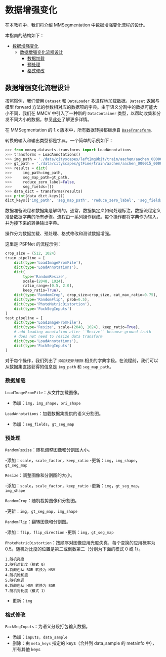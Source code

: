 # 数据增强变化

在本教程中，我们将介绍 MMSegmentation 中数据增强变化流程的设计。

本指南的结构如下：

- [数据增强变化](#数据增强变化)
  - [数据增强变化流程设计](#数据增强变化流程设计)
    - [数据加载](#数据加载)
    - [预处理](#预处理)
    - [格式修改](#格式修改)

## 数据增强变化流程设计

按照惯例，我们使用 `Dataset` 和 `DataLoader` 多进程地加载数据。`Dataset` 返回与模型 forward 方法的参数相对应的数据项的字典。由于语义分割中的数据可能大小不同，我们在 MMCV 中引入了一种新的 `DataContainer` 类型，以帮助收集和分发不同大小的数据。参见[此处](https://github.com/open-mmlab/mmcv/blob/master/mmcv/parallel/data_container.py)了解更多详情。

在 MMSegmentation 的 1.x 版本中，所有数据转换都继承自 [`BaseTransform`](https://github.com/open-mmlab/mmcv/blob/2.x/mmcv/transforms/base.py#L6).

转换的输入和输出类型都是字典。一个简单的示例如下：

```python
>>> from mmseg.datasets.transforms import LoadAnnotations
>>> transforms = LoadAnnotations()
>>> img_path = './data/cityscapes/leftImg8bit/train/aachen/aachen_000000_000019_leftImg8bit.png.png'
>>> gt_path = './data/cityscapes/gtFine/train/aachen/aachen_000015_000019_gtFine_instanceTrainIds.png'
>>> results = dict(
>>>     img_path=img_path,
>>>     seg_map_path=gt_path,
>>>     reduce_zero_label=False,
>>>     seg_fields=[])
>>> data_dict = transforms(results)
>>> print(data_dict.keys())
dict_keys(['img_path', 'seg_map_path', 'reduce_zero_label', 'seg_fields', 'gt_seg_map'])
```

数据准备流程和数据集是解耦的。通常，数据集定义如何处理标注，数据流程定义准备数据字典的所有步骤。流程由一系列操作组成。每个操作都将字典作为输入，并为接下来的转换输出字典。

操作分为数据加载、预处理、格式修改和测试数据增强。

这里是 PSPNet 的流程示例：

```python
crop_size = (512, 1024)
train_pipeline = [
    dict(type='LoadImageFromFile'),
    dict(type='LoadAnnotations'),
    dict(
        type='RandomResize',
        scale=(2048, 1024),
        ratio_range=(0.5, 2.0),
        keep_ratio=True),
    dict(type='RandomCrop', crop_size=crop_size, cat_max_ratio=0.75),
    dict(type='RandomFlip', prob=0.5),
    dict(type='PhotoMetricDistortion'),
    dict(type='PackSegInputs')
]
test_pipeline = [
    dict(type='LoadImageFromFile'),
    dict(type='Resize', scale=(2048, 1024), keep_ratio=True),
    # add loading annotation after ``Resize`` because ground truth
    # does not need to resize data transform
    dict(type='LoadAnnotations'),
    dict(type='PackSegInputs')
]
```

对于每个操作，我们列出了 `添加`/`更新`/`删除` 相关的字典字段。在流程前，我们可以从数据集直接获得的信息是 `img_path` 和 `seg_map_path`。

### 数据加载

`LoadImageFromFile`：从文件加载图像。

- 添加：`img`，`img_shape`，`ori_shape`

`LoadAnnotations`：加载数据集提供的语义分割图。

- 添加：`seg_fields`，`gt_seg_map`

### 预处理

`RandomResize`：随机调整图像和分割图大小。

-添加：`scale`，`scale_factor`，`keep_ratio`
-更新：`img`，`img_shape`，`gt_seg_map`

`Resize`：调整图像和分割图的大小。

-添加：`scale`，`scale_factor`，`keep_ratio`
-更新：`img`，`gt_seg_map`，`img_shape`

`RandomCrop`：随机裁剪图像和分割图。

-更新：`img`，`gt_seg_map`，`img_shape`

`RandomFlip`：翻转图像和分割图。

-添加：`flip`，`flip_direction`
-更新：`img`，`gt_seg_map`

`PhotoMetricDistortion`：按顺序对图像应用光度失真，每个变换的应用概率为 0.5。随机对比度的位置是第二或倒数第二（分别为下面的模式 0 或 1）。

```
1.随机亮度
2.随机对比度（模式 0）
3.将颜色从 BGR 转换为 HSV
4.随机饱和度
5.随机色调
6.将颜色从 HSV 转换为 BGR
7.随机对比度（模式 1）
```

- 更新：`img`

### 格式修改

`PackSegInputs`：为语义分段打包输入数据。

- 添加：`inputs`，`data_sample`
- 删除：由 `meta_keys` 指定的 keys（合并到 data_sample 的 metainfo 中），所有其他 keys
